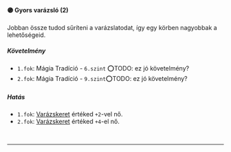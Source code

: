#### 🟣 Gyors varázsló (2)

Jobban össze tudod sűríteni a varázslatodat, így egy körben nagyobbak a lehetőségeid.

##### Követelmény

- `1.fok`: Mágia Tradíció - `6.szint` ⭕TODO: ez jó követelmény?
- `2.fok`: Mágia Tradíció - `9.szint`⭕TODO: ez jó követelmény?

##### Hatás

- `1.fok`: [Varázskeret](../063_02_akcio_fogalma.md#varázskeret) értéked `+2`-vel nő.
- `2.fok`: [Varázskeret](../063_02_akcio_fogalma.md#varázskeret) értéked `+4`-el nő.

<br />

---

